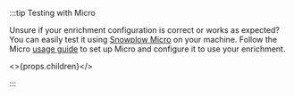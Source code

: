 :::tip Testing with Micro

Unsure if your enrichment configuration is correct or works as expected? You can easily test it using [Snowplow Micro](/docs/data-product-studio/data-quality/snowplow-micro/index.md) on your machine. Follow the Micro [usage guide](/docs/data-product-studio/data-quality/snowplow-micro/configuring-enrichments/index.md) to set up Micro and configure it to use your enrichment.

<>{props.children}</>

:::

